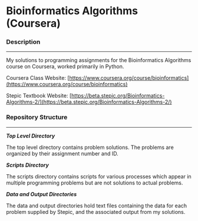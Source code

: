 # Bioinformatics Algorithms (Coursera) #

### Description
---
My solutions to programming assignments for the Bioinformatics Algorithms course on Coursera, worked primarily in Python.

Coursera Class Website: [https://www.coursera.org/course/bioinformatics](https://www.coursera.org/course/bioinformatics)

Stepic Textbook Website: [https://beta.stepic.org/Bioinformatics-Algorithms-2/](https://beta.stepic.org/Bioinformatics-Algorithms-2/)

### Repository Structure
---
***Top Level Directory***

The top level directory contains problem solutions.  The problems are organized by their assignment number and ID.  

***Scripts Directory***

The scripts directory contains scripts for various processes which appear in multiple programming problems but are not solutions to actual problems.

***Data and Output Directories***

The data and output directories hold text files containing the data for each problem supplied by Stepic, and the associated output from my solutions.  
